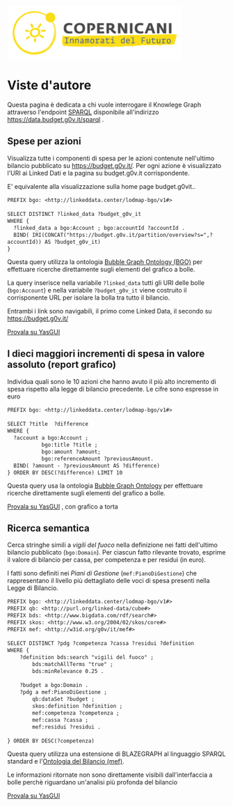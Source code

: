 ![copernicani](../copernicani-logo.png)

Viste d'autore
===============

Questa pagina è dedicata a chi vuole interrogare il  Knowlege Graph attraverso l'endpoint [SPARQL](http://www.w3.org/TR/sparql11-query/) disponibile all'indirizzo https://data.budget.g0v.it/sparql .


## Spese per azioni

Visualizza tutte i componenti di spesa per le azioni contenute nell'ultimo bilancio pubblicato su https://budget.g0v.it/.
Per ogni azione è visualizzato l'URI ai Linked Dati e la pagina su budget.g0v.it corrispondente.

E' equivalente alla visualizzazione sulla home page budget.g0vit..

```sparql
PREFIX bgo: <http://linkeddata.center/lodmap-bgo/v1#>

SELECT DISTINCT ?linked_data ?budget_g0v_it 
WHERE {
  ?linked_data a bgo:Account ; bgo:accountId ?accountId .
  BIND( IRI(CONCAT("https://budget.g0v.it/partition/overview?s=",?accountId)) AS ?budget_g0v_it)
} 
```

Questa query utilizza la ontologia [Bubble Graph Ontology (BGO)](http://linkeddata.center/lodmap-bgo/v1) per effettuare ricerche
direttamente sugli elementi del grafico a bolle.

La query inserisce nella variabile `?linked_data` tutti gli URI delle bolle (`bgo:Account`) e 
nella variabile `?budget_g0v_it` viene  costruito il corrisponente URL per isolare la bolla tra tutto il bilancio.

Entrambi i link sono navigabili, il primo come Linked Data, il secondo su https://budget.g0v.it/

[Provala su YasGUI](http://yasgui.org/short/fDdbWcvdw)


## I dieci maggiori incrementi di spesa in valore assoluto (report grafico)

Individua quali sono le 10 azioni che hanno avuto il più alto incremento di spesa rispetto alla legge di bilancio precedente.
Le cifre sono espresse in euro


```sparql
PREFIX bgo: <http://linkeddata.center/lodmap-bgo/v1#>

SELECT ?title  ?difference
WHERE { 
  ?account a bgo:Account ; 
           bgo:title ?title ;
           bgo:amount ?amount; 
           bgo:referenceAmount ?previousAmount.
  BIND( ?amount - ?previousAmount AS ?difference)
} ORDER BY DESC(?difference) LIMIT 10
```

Questa query usa la ontologia [Bubble Graph Ontology](http://linkeddata.center/lodmap-bgo/v1) per effettuare ricerche 
direttamente sugli elementi del grafico a bolle.

[Provala su YasGUI](http://yasgui.org/short/K-9k5XVOz) , con grafico a torta



## Ricerca semantica

Cerca stringhe simili a *vigili del fuoco* nella definizione nei fatti dell'ultimo bilancio pubblicato (`bgo:Domain`). 
Per ciascun fatto rilevante trovato, esprime il valore di bilancio per cassa, per competenza e per residui (in euro).

I fatti sono definiti nei *Piani di Gestione*  (`mef:PianoDiGestione`) che rappresentano il livello più dettagliato  delle voci di spesa
presenti nella Legge di Bilancio. 


```sparql
PREFIX bgo: <http://linkeddata.center/lodmap-bgo/v1#>
PREFIX qb: <http://purl.org/linked-data/cube#>
PREFIX bds: <http://www.bigdata.com/rdf/search#>
PREFIX skos: <http://www.w3.org/2004/02/skos/core#>
PREFIX mef: <http://w3id.org/g0v/it/mef#>

SELECT DISTINCT ?pdg ?competenza ?cassa ?residui ?definition 
WHERE { 
	?definition bds:search "vigili del fuoco" ;
		bds:matchAllTerms "true" ; 
		bds:minRelevance 0.25 .

	?budget a bgo:Domain .
    ?pdg a mef:PianoDiGestione ; 
		qb:dataSet ?budget ;  
		skos:definition ?definition ;
		mef:competenza ?competenza ;
		mef:cassa ?cassa ; 
		mef:residui ?residui .
	
} ORDER BY DESC(?competenza)
```

Questa query utilizza una estensione di BLAZEGRAPH al linguaggio SPARQL standard e
l'[Ontologia del Bilancio (mef)](http://w3id.org/g0v/it/mef).

Le informazioni ritornate non sono direttamente visibili dall'interfaccia a bolle perchè riguardano un'analisi più profonda del bilancio

[Provala su YasGUI](http://yasgui.org/short/2QGjSggsB)
